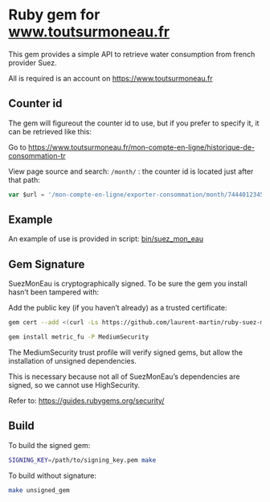 # Ruby gem for www.toutsurmoneau.fr

This gem provides a simple API to retrieve water consumption from french provider Suez.

All is required is an account on https://www.toutsurmoneau.fr
## Counter id

The gem will figureout the counter id to use, but if you prefer to specify it, it can be retrieved like this:

Go to <https://www.toutsurmoneau.fr/mon-compte-en-ligne/historique-de-consommation-tr>

View page source and search: `/month/` : the counter id is located just after that path:

```javascript
var $url = '/mon-compte-en-ligne/exporter-consommation/month/7444012345';
```

## Example

An example of use is provided in script: [bin/suez_mon_eau](bin/suez_mon_eau)

## Gem Signature

SuezMonEau is cryptographically signed.
To be sure the gem you install hasn’t been tampered with:

Add the public key (if you haven’t already) as a trusted certificate:

```bash
gem cert --add <(curl -Ls https://github.com/laurent-martin/ruby-suez-mon-eau/blob/main/certs/laurent.cert.pem)

gem install metric_fu -P MediumSecurity
```

The MediumSecurity trust profile will verify signed gems, but allow the installation of unsigned dependencies.

This is necessary because not all of SuezMonEau’s dependencies are signed, so we cannot use HighSecurity.

Refer to: <https://guides.rubygems.org/security/>

## Build

To build the signed gem:

```bash
SIGNING_KEY=/path/to/signing_key.pem make
```

To build without signature:

```bash
make unsigned_gem
```
